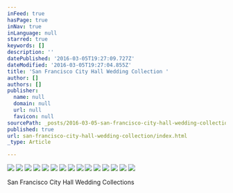 ```yaml
---
inFeed: true
hasPage: true
inNav: true
inLanguage: null
starred: true
keywords: []
description: ''
datePublished: '2016-03-05T19:27:09.727Z'
dateModified: '2016-03-05T19:27:04.855Z'
title: 'San Francisco City Hall Wedding Collection '
author: []
authors: []
publisher:
  name: null
  domain: null
  url: null
  favicon: null
sourcePath: _posts/2016-03-05-san-francisco-city-hall-wedding-collection.md
published: true
url: san-francisco-city-hall-wedding-collection/index.html
_type: Article

---
```

![](https://the-grid-user-content.s3-us-west-2.amazonaws.com/88f9aaf5-3c63-4538-97b8-139e2f4f4b85.jpg)
![](https://the-grid-user-content.s3-us-west-2.amazonaws.com/9022b950-815d-4322-a207-f102d9d082a7.jpg)
![](https://the-grid-user-content.s3-us-west-2.amazonaws.com/99d5dda3-8612-4c1d-ba56-3a3bd7531261.jpg)
![](https://the-grid-user-content.s3-us-west-2.amazonaws.com/37afbcf2-dacb-4a1f-ba62-352f64415ca0.jpg)
![](https://the-grid-user-content.s3-us-west-2.amazonaws.com/df90e77d-172b-48d6-8708-3150293dca62.jpg)
![](https://the-grid-user-content.s3-us-west-2.amazonaws.com/32dab46a-2e39-417f-8057-a110bab77c7f.jpg)
![](https://the-grid-user-content.s3-us-west-2.amazonaws.com/7ffe7ef0-ebd3-406b-a7d6-494293949364.jpg)
![](https://the-grid-user-content.s3-us-west-2.amazonaws.com/5eba2cee-8a52-4081-a207-c55598db4136.jpg)
![](https://the-grid-user-content.s3-us-west-2.amazonaws.com/4b77d2be-af40-4e61-b3ac-55050780e86b.jpg)
![](https://the-grid-user-content.s3-us-west-2.amazonaws.com/d3a4e5ab-accc-444d-9eae-fe8893a95843.jpg)
![](https://the-grid-user-content.s3-us-west-2.amazonaws.com/cf6645bd-cac2-425b-a10b-9fb46cf6f5d8.jpg)
![](https://the-grid-user-content.s3-us-west-2.amazonaws.com/b85b3e2e-be4b-40ab-a128-78099dd04a76.jpg)
![](https://the-grid-user-content.s3-us-west-2.amazonaws.com/12a6f5b8-56bd-489e-bca4-c12337728cfe.jpg)
![](https://the-grid-user-content.s3-us-west-2.amazonaws.com/4759ac5c-add2-4545-a56e-921a4da59d98.jpg)
![](https://the-grid-user-content.s3-us-west-2.amazonaws.com/d9514038-8384-4481-932b-86b7d04a3611.jpg)

San Francisco City Hall Wedding Collections
